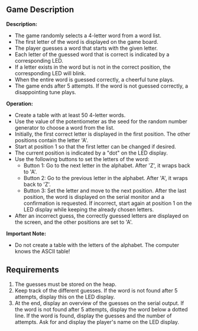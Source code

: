 ## Game Description
**Description:**
- The game randomly selects a 4-letter word from a word list.
- The first letter of the word is displayed on the game board.
- The player guesses a word that starts with the given letter.
- Each letter of the guessed word that is correct is indicated by a corresponding LED.
- If a letter exists in the word but is not in the correct position, the corresponding LED will blink.
- When the entire word is guessed correctly, a cheerful tune plays.
- The game ends after 5 attempts. If the word is not guessed correctly, a disappointing tune plays.

**Operation:**
- Create a table with at least 50 4-letter words.
- Use the value of the potentiometer as the seed for the random number generator to choose a word from the list.
- Initially, the first correct letter is displayed in the first position. The other positions contain the letter 'A'.
- Start at position 1 so that the first letter can be changed if desired. 
- The current position is indicated by a "dot" on the LED display.
- Use the following buttons to set the letters of the word:
  - Button 1: Go to the next letter in the alphabet. After 'Z', it wraps back to 'A'.
  - Button 2: Go to the previous letter in the alphabet. After 'A', it wraps back to 'Z'.
  - Button 3: Set the letter and move to the next position. After the last position, the word is displayed on the serial monitor and a confirmation is requested. If incorrect, start again at position 1 on the LED display while keeping the already chosen letters.
- After an incorrect guess, the correctly guessed letters are displayed on the screen, and the other positions are set to 'A'.

**Important Note:**
- Do not create a table with the letters of the alphabet. The computer knows the ASCII table!

## Requirements
1. The guesses must be stored on the heap.
2. Keep track of the different guesses. If the word is not found after 5 attempts, display this on the LED display.
3. At the end, display an overview of the guesses on the serial output. If the word is not found after 5 attempts, display the word below a dotted line. If the word is found, display the guesses and the number of attempts. Ask for and display the player's name on the LED display.

